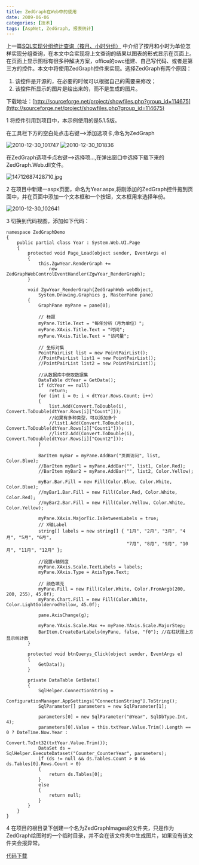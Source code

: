 ```yaml
---
title: ZedGraph在Web中的使用
date: 2009-06-06
categories: [技术]
tags: [AspNet, ZedGraph, 报表统计]
---
```


上一篇[SQL实现分组统计查询（按月、小时分组）](http://blog.fwhyy.com/2009/06/sql-implementation-group-statistical-query/) 中介绍了按月和小时为单位怎样实现分组查询，在本文中会实现将上文查询的结果以图表的形式显示在页面上。在页面上显示图标有很多种解决方案，office的owc组建、自己写代码、或者是第三方的控件。本文中将使用ZedGraph控件来实现。选择ZedGraph有两个原因：

1. 该控件是开源的，在必要的时候可以根据自己的需要来修改；
2. 该控件所显示的图片是绘出来的，而不是生成的图片。

下载地址：[http://sourceforge.net/project/showfiles.php?group_id=114675](http://sourceforge.net/project/showfiles.php?group_id=114675)

1 将控件引用到项目中，本示例使用的是5.1.5版。

在工具栏下方的空白处点击右键—>添加选项卡,命名为ZedGraph

![2010-12-30_101747](https://cdn.jsdelivr.net/gh/oec2003/hblog-images/img/202201290709681.gif)
![2010-12-30_101836](https://cdn.jsdelivr.net/gh/oec2003/hblog-images/img/202201290709929.gif)

在ZedGraph选项卡点右键—>选择项…,在弹出窗口中选择下载下来的ZedGraph.Web.dll文件。

![14712687428710.jpg](https://cdn.jsdelivr.net/gh/oec2003/hblog-images/img/202201290709682.jpg)

2 在项目中新建一aspx页面，命名为Year.aspx,将刚添加的ZedGraph控件拖到页面中，并在页面中添加一个文本框和一个按钮，文本框用来选择年份。

![2010-12-30_102641](https://cdn.jsdelivr.net/gh/oec2003/hblog-images/img/202201290710090.gif)

3 切换到代码视图，添加如下代码：

```
namespace ZedGraphDemo
{
    public partial class Year : System.Web.UI.Page
    {
        protected void Page_Load(object sender, EventArgs e)
        {
            this.ZgwYear.RenderGraph +=
                new ZedGraphWebControlEventHandler(ZgwYear_RenderGraph);
        }

        void ZgwYear_RenderGraph(ZedGraphWeb webObject,
            System.Drawing.Graphics g, MasterPane pane)
        {
            GraphPane myPane = pane[0];

            // 标题
            myPane.Title.Text = "每年分析（月为单位）";
            myPane.XAxis.Title.Text = "时间";
            myPane.YAxis.Title.Text = "访问量";

            // 坐标对集
            PointPairList list = new PointPairList();
            //PointPairList list1 = new PointPairList();
            //PointPairList list2 = new PointPairList();

            //从数据库中获取数据集
            DataTable dtYear = GetData();
            if (dtYear == null)
                return;
            for (int i = 0; i < dtYear.Rows.Count; i++)
            {
                list.Add(Convert.ToDouble(i), Convert.ToDouble(dtYear.Rows[i]["Count"]));
                //如果有多种类型，可以添加多个
                //list1.Add(Convert.ToDouble(i), Convert.ToDouble(dtYear.Rows[i]["Count1"]));
                //list2.Add(Convert.ToDouble(i), Convert.ToDouble(dtYear.Rows[i]["Count2"]));
            }

            BarItem myBar = myPane.AddBar("页面访问", list, Color.Blue);
            //BarItem myBar1 = myPane.AddBar("", list1, Color.Red);
            //BarItem myBar2 = myPane.AddBar("", list2, Color.Yellow);

            myBar.Bar.Fill = new Fill(Color.Blue, Color.White, Color.Blue);
            //myBar1.Bar.Fill = new Fill(Color.Red, Color.White, Color.Red);
            //myBar2.Bar.Fill = new Fill(Color.Yellow, Color.White, Color.Yellow);

            myPane.XAxis.MajorTic.IsBetweenLabels = true;
            // X轴Label
            string[] labels = new string[] { "1月", "2月", "3月", "4月", "5月", "6月",
                                             "7月", "8月", "9月", "10月", "11月", "12月" };

            //设置x轴刻度
            myPane.XAxis.Scale.TextLabels = labels;
            myPane.XAxis.Type = AxisType.Text;

            // 颜色填充
            myPane.Fill = new Fill(Color.White, Color.FromArgb(200, 200, 255), 45.0f);
            myPane.Chart.Fill = new Fill(Color.White, Color.LightGoldenrodYellow, 45.0f);

            pane.AxisChange(g);

            myPane.YAxis.Scale.Max += myPane.YAxis.Scale.MajorStep;
            BarItem.CreateBarLabels(myPane, false, "f0"); //在柱状图上方显示统计数
        }

        protected void btnQuerys_Click(object sender, EventArgs e)
        {
            GetData();
        }

        private DataTable GetData()
        {
            SqlHelper.ConnectionString =
                ConfigurationManager.AppSettings["ConnectionString"].ToString();
            SqlParameter[] parameters = new SqlParameter[1];

            parameters[0] = new SqlParameter("@Year", SqlDbType.Int, 4);
            parameters[0].Value = this.txtYear.Value.Trim().Length == 0 ? DateTime.Now.Year :
                                                  Convert.ToInt32(txtYear.Value.Trim());
            DataSet ds = SqlHelper.ExecuteDataset("Counter_CounterYear", parameters);
            if (ds != null && ds.Tables.Count > 0 && ds.Tables[0].Rows.Count > 0)
            {
                return ds.Tables[0];
            }
            else
            {
                return null;
            }
        }
    }
}
```

4 在项目的根目录下创建一个名为ZedGraphImages的文件夹，只是作为ZedGraph绘图时的一个临时目录，并不会在该文件夹中生成图片，如果没有该文件夹会报异常。

[代码下载](http://files.cnblogs.com/oec2003/ZedGraphDemo.rar)


